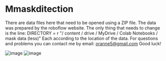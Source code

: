 # Mmaskditection

There are data files here that need to be opened using a ZIP file. The data was prepared by the roboflow website.
The only thing that needs to change is the line:
DIRECTORY = r "/ content / drive / MyDrive / Colab Notebooks / mask data (less)"
Each according to the location of the data.
For questions and problems you can contact me by email: oranne5@gmail.com
Good luck!

![image](https://user-images.githubusercontent.com/80626713/140830317-a6be9736-aecb-4bfd-92f1-ba29a69823f9.png)
![image](https://user-images.githubusercontent.com/80626713/140830332-21bc3d52-6ae7-4b03-bfc1-ea3076d1a4d6.png)
